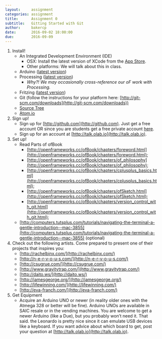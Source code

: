 ```yaml
---
layout:     assignment
categories: assignment
title:      Assignment 0
subtitle:   Gitting Started with Git
author:     bakercp
date:       2016-09-02 18:00:00
due:        2016-09-09
---
```


1. Install!
	- An Integrated Development Environment (IDE)
		- OSX: Install the latest version of XCode from the [App Store](https://itunes.apple.com/us/app/xcode/id497799835?ls=1&mt=12).
		- Other platforms: We will talk about this in class.
	- Arduino ([latest version](http://arduino.cc/en/Main/Software))
	- Processing ([latest version](http://processing.org/download/))
		- _Why?! We may occasionally cross-reference our oF work with Processing._
	- Fritzing ([latest version](http://fritzing.org/download/))
	- Git (follow the instructions for your platform here: [http://git-scm.com/downloads](http://git-scm.com/downloads))
	- [Source Tree](https://www.sourcetreeapp.com/)
	- [Atom.io](https://atom.io/)
2. Sign up!
	- Sign up for [http://github.com](http://github.com).  Just get a free account OR since you are students get a free private account [here](https://education.github.com/pack).
	- Sign up for an account at [http://talk.olab.io](http://talk.olab.io).
3. Set up!
	- Read Parts of ofBook
		- [http://openframeworks.cc/ofBook/chapters/foreword.html](http://openframeworks.cc/ofBook/chapters/foreword.html);
		- [http://openframeworks.cc/ofBook/chapters/of_philosophy](http://openframeworks.cc/ofBook/chapters/of_philosophy);
		- [http://openframeworks.cc/ofBook/chapters/cplusplus_basics.html](http://openframeworks.cc/ofBook/chapters/cplusplus_basics.html);
		- [http://openframeworks.cc/ofBook/chapters/ofSketch.html](http://openframeworks.cc/ofBook/chapters/ofSketch.html);
		- [http://openframeworks.cc/ofBook/chapters/version_control_with_git.html](http://openframeworks.cc/ofBook/chapters/version_control_with_git.html);
	- [http://computers.tutsplus.com/tutorials/navigating-the-terminal-a-gentle-introduction--mac-3855](http://computers.tutsplus.com/tutorials/navigating-the-terminal-a-gentle-introduction--mac-3855) (optional)
4. Check out the following artists.  Come prepared to present one of their projects that inspires you:
	- [http://rachelbinx.com/](http://rachelbinx.com/)
	- [http://n-e-r-v-o-u-s.com/](http://n-e-r-v-o-u-s.com/)
	- [http://csugrue.com/](http://csugrue.com/)
	- [http://www.gravitytrap.com/](http://www.gravitytrap.com/)
	- [http://daito.ws/](http://daito.ws/)
	- [http://jamesgeorge.org/](http://jamesgeorge.org/)
	- [http://lifewinning.com/](http://lifewinning.com/)
	- [http://eva-franch.com/](http://eva-franch.com/)
5. Get Equipment
	- Acquire an Arduino UNO or newer (in reality older ones with the Atmega 328 or better will be fine).  Arduino UNOs are available in SAIC resale or in the vending machines.  You are welcome to get a newer Arduino (like a Due), but you probably won’t need it.  That said. the Leonardo is pretty nice since it can emulate USB devices like a keyboard.  If you want advice about which board to get, post your question at [http://talk.olab.io](http://talk.olab.io).
